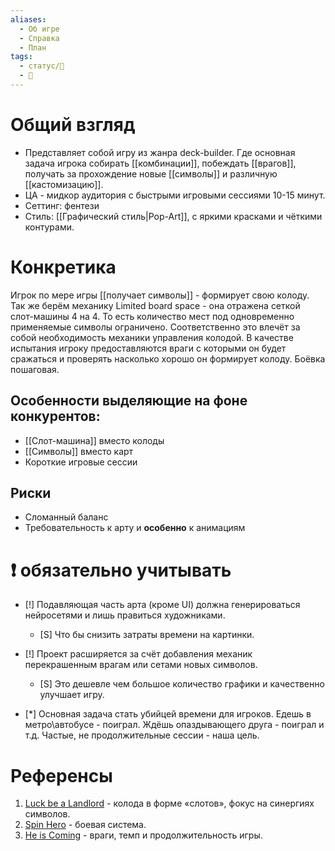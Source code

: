 ```yaml
---
aliases:
  - Об игре
  - Справка
  - План
tags:
  - статус/🌱
  - 📃
---
```

# Общий взгляд
- Представляет собой игру из жанра deck-builder. Где основная задача игрока собирать [[комбинации]], побеждать [[врагов]], получать за прохождение новые [[символы]] и различную [[кастомизацию]].
- ЦА - мидкор аудитория с быстрыми игровыми сессиями 10-15 минут.
- Сеттинг: фентези
- Стиль: [[Графический стиль|Pop-Art]], с яркими красками и чёткими контурами.

# Конкретика
Игрок по мере игры [[получает символы]] - формирует свою колоду.
Так же берём механику Limited board space - она отражена сеткой слот-машины 4 на 4. То есть количество мест под одновременно применяемые символы ограничено.
Соответственно это влечёт за собой необходимость механики управления колодой.
В качестве испытания игроку предоставляются враги с которыми он будет сражаться и проверять насколько хорошо он формирует колоду. Боёвка пошаговая.



## Особенности выделяющие на фоне конкурентов:
- [[Слот-машина]] вместо колоды
- [[Символы]] вместо карт
- Короткие игровые сессии

## Риски
- Сломанный баланс
- Требовательность к арту и **особенно** к анимациям

# ❗ обязательно учитывать
- [!] Подавляющая часть арта (кроме UI) должна генерироваться нейросетями и лишь правиться художниками.
	- [S] Что бы снизить затраты времени на картинки.

- [!] Проект расширяется за счёт добавления механик перекрашенным врагам или сетами новых символов.
	- [S] Это дешевле чем большое количество графики и качественно улучшает игру.
- [*] Основная задача стать убийцей времени для игроков. Едешь в метро\автобусе - поиграл. Ждёшь опаздывающего друга - поиграл и т.д. Частые, не продолжительные сессии - наша цель.

# Референсы
1. [Luck be a Landlord](https://store.steampowered.com/app/1404850/Udachi_arendodatel/) - колода в форме «слотов», фокус на синергиях символов.
2. [Spin Hero](https://store.steampowered.com/app/2917350/Spin_Hero/) - боевая система.
3. [He is Coming](https://store.steampowered.com/app/2824490/He_is_Coming/) - враги, темп и продолжительность игры.


